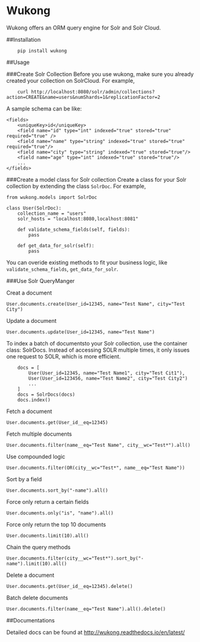 # Wukong

Wukong offers an ORM query engine for Solr and Solr Cloud.

##Installation
```
	pip install wukong
```

##Usage


###Create Solr Collection
Before you use wukong, make sure you already created your collection on SolrCloud. For example,
```
	curl http://localhost:8080/solr/admin/collections?action=CREATE&name=users&numShards=1&replicationFactor=2
```

A sample schema can be like:
```
<fields>
	<uniqueKey>id</uniqueKey>
  	<field name="id" type="int" indexed="true" stored="true" required="true" />
	<field name="name" type="string" indexed="true" stored="true" required="true"/>
	<field name="city" type="string" indexed="true" stored="true"/>
	<field name="age" type="int" indexed="true" stored="true"/>
	...
</fields>
```

###Create a model class for Solr collection
Create a class for your Solr collection by extending the class `SolrDoc`. For example,

```
from wukong.models import SolrDoc

class User(SolrDoc):
    collection_name = "users"
    solr_hosts = "localhost:8080,localhost:8081"

    def validate_schema_fields(self, fields):
    	pass

    def get_data_for_solr(self):
    	pass

```
You can overide existing methods to fit your business logic, like `validate_schema_fields`, `get_data_for_solr`.


###Use Solr QueryManger

Creat a document
```
User.documents.create(User_id=12345, name="Test Name", city="Test City")
```

Update a document
```
User.documents.update(User_id=12345, name="Test Name")
```

To index a batch of documentsto your Solr collection, use the container class: SolrDocs. Instead of accessing SOLR
multiple times, it only issues one request to SOLR, which is more efficient.

```
	docs = [
		User(User_id=12345, name="Test Name1", city="Test Cit1"),
		User(User_id=123456, name="Test Name2", city="Test City2")
		...
	]
	docs = SolrDocs(docs)
	docs.index()
```

Fetch a document
```
User.documents.get(User_id__eq=12345)
```

Fetch multiple documents
```
User.documents.filter(name__eq="Test Name", city__wc="Test*").all()
```

Use compounded logic
```
User.documents.filter(OR(city__wc="Test*", name__eq="Test Name"))
```

Sort by a field
```
User.documents.sort_by("-name").all()
```

Force only return a certain fields
```
User.documents.only("is", "name").all()
```

Force only return the top 10 documents
```
User.documents.limit(10).all()
```

Chain the query methods
```
User.documents.filter(city__wc="Test*").sort_by("-name").limit(10).all()
```

Delete a document
```
User.documents.get(User_id__eq=12345).delete()
```

Batch delete documents
```
User.documents.filter(name__eq="Test Name").all().delete()
```

##Documentations

Detailed docs can be found at http://wukong.readthedocs.io/en/latest/

